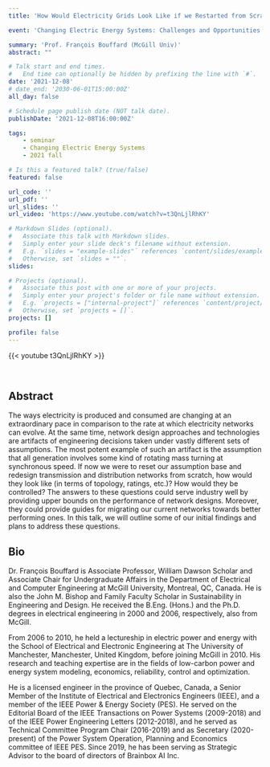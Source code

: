 ```yaml
---
title: 'How Would Electricity Grids Look Like if we Restarted from Scratch?'

event: 'Changing Electric Energy Systems: Challenges and Opportunities'

summary: 'Prof. François Bouffard (McGill Univ)'
abstract: ""

# Talk start and end times.
#   End time can optionally be hidden by prefixing the line with `#`.
date: '2021-12-08'
# date_end: '2030-06-01T15:00:00Z'
all_day: false

# Schedule page publish date (NOT talk date).
publishDate: '2021-12-08T16:00:00Z'

tags:
    - seminar
    - Changing Electric Energy Systems
    - 2021 fall

# Is this a featured talk? (true/false)
featured: false

url_code: ''
url_pdf: ''
url_slides: ''
url_video: 'https://www.youtube.com/watch?v=t3QnLjlRhKY'

# Markdown Slides (optional).
#   Associate this talk with Markdown slides.
#   Simply enter your slide deck's filename without extension.
#   E.g. `slides = "example-slides"` references `content/slides/example-slides.md`.
#   Otherwise, set `slides = ""`.
slides:

# Projects (optional).
#   Associate this post with one or more of your projects.
#   Simply enter your project's folder or file name without extension.
#   E.g. `projects = ["internal-project"]` references `content/project/deep-learning/index.md`.
#   Otherwise, set `projects = []`.
projects: []

profile: false
---
```


{{< youtube t3QnLjlRhKY >}}

<br>

## Abstract  
The ways electricity is produced and consumed are changing at an extraordinary pace in comparison to the rate at which electricity networks can evolve. At the same time, network design approaches and technologies are artifacts of engineering decisions taken under vastly different sets of assumptions. The most potent example of such an artifact is the assumption that all generation involves some kind of rotating mass turning at synchronous speed. If now we were to reset our assumption base and redesign transmission and distribution networks from scratch, how would they look like (in terms of topology, ratings, etc.)? How would they be controlled? The answers to these questions could serve industry well by providing upper bounds on the performance of network designs. Moreover, they could provide guides for migrating our current networks towards better performing ones. In this talk, we will outline some of our initial findings and plans to address these questions.

## Bio
Dr. François Bouffard is Associate Professor, William Dawson Scholar and Associate Chair for Undergraduate Affairs in the Department of Electrical and Computer Engineering at McGill University, Montreal, QC, Canada. He is also the John M. Bishop and Family Faculty Scholar in Sustainability in Engineering and Design. He received the B.Eng. (Hons.) and the Ph.D. degrees in electrical engineering in 2000 and 2006, respectively, also from McGill.

From 2006 to 2010, he held a lectureship in electric power and energy with the School of Electrical and Electronic Engineering at The University of Manchester, Manchester, United Kingdom, before joining McGill in 2010. His research and teaching expertise are in the fields of low-carbon power and energy system modeling, economics, reliability, control and optimization.

He is a licensed engineer in the province of Quebec, Canada, a Senior Member of the Institute of Electrical and Electronics Engineers (IEEE), and a member of the IEEE Power & Energy Society (PES). He served on the Editorial Board of the IEEE Transactions on Power Systems (2009-2018) and of the IEEE Power Engineering Letters (2012-2018), and he served as Technical Committee Program Chair (2016-2019) and as Secretary (2020-present) of the Power System Operation, Planning and Economics committee of IEEE PES. Since 2019, he has been serving as Strategic Advisor to the board of directors of Brainbox AI Inc.